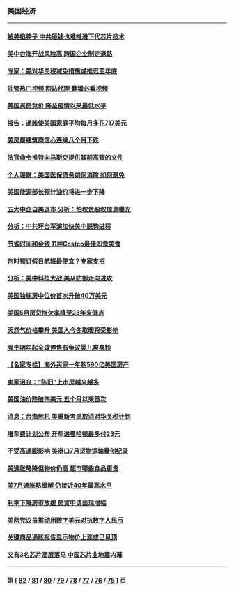 ### 美国经济
---
#### [被美掐脖子 中共砸钱也难推进下代芯片技术](../../pages/ncid1078158/n13804047.md?08180045) 
#### [美中台海开战风险高 跨国企业制定退路](../../pages/ncid1078158/n13804488.md?08180045) 
#### [专家：美对华关税减免措施或推迟至年底](../../pages/ncid1078158/n13804428.md?08180045) 
#### [油管热门视频 网站代理 翻墙必看视频](http://209.222.30.114:81/youtube.html?08180045)
#### [美国买房竞价 降至疫情以来最低水平](../../pages/ncid1078158/n13804232.md?08180045) 
#### [报告：通胀使美国家庭平均每月多花717美元](../../pages/ncid1078158/n13804030.md?08180045) 
#### [美房屋建筑商信心连续八个月下跌](../../pages/ncid1078158/n13803285.md?08180045) 
#### [法官命令推特向马斯克提供其前高管的文件](../../pages/ncid1078158/n13803237.md?08180045) 
#### [个人理财：美国医保债务如何消除 如何避免](../../pages/ncid1078158/n13802360.md?08180045) 
#### [美国能源部长预计油价将进一步下降](../../pages/ncid1078158/n13802638.md?08180045) 
#### [五大中企自美退市 分析：怕权贵股权信息曝光](../../pages/ncid1078158/n13802666.md?08180045) 
#### [分析：中共环台军演加快美中脱钩进程](../../pages/ncid1078158/n13801526.md?08180045) 
#### [节省时间和金钱 11种Costco最佳即食美食](../../pages/ncid1078158/n13792525.md?08180045) 
#### [何时预订假日航班最便宜？专家支招](../../pages/ncid1078158/n13800768.md?08180045) 
#### [分析：美中科技大战 美从防御走向进攻](../../pages/ncid1078158/n13802014.md?08180045) 
#### [美国独栋房中位价首次升破40万美元](../../pages/ncid1078158/n13801423.md?08180045) 
#### [美国5月房贷拖欠率降至23年来低点](../../pages/ncid1078158/n13801217.md?08180045) 
#### [天然气价格攀升 美国人今冬取暖将受影响](../../pages/ncid1078158/n13800918.md?08180045) 
#### [强生明年起全球停售有争议婴儿爽身粉](../../pages/ncid1078158/n13800779.md?08180045) 
#### [【名家专栏】海外买家一年购590亿美国房产](../../pages/ncid1078158/n13800325.md?08180045) 
#### [卖家沮丧：“陈旧”上市房越来越多](../../pages/ncid1078158/n13800258.md?08180045) 
#### [美国油价跌破四美元 五个月以来首次](../../pages/ncid1078158/n13800285.md?08180045) 
#### [消息：台海危机 美重新考虑取消对华关税计划](../../pages/ncid1078158/n13800218.md?08180045) 
#### [堵车费计划公布 开车进曼哈顿最多付23元](../../pages/ncid1078158/n13800107.md?08180045) 
#### [不受高通膨影响 美港口7月货物运输量创纪录](../../pages/ncid1078158/n13799976.md?08180045) 
#### [美通胀略降但物价仍高 超市哪些食品更贵](../../pages/ncid1078158/n13799895.md?08180045) 
#### [美7月通胀略缓解 仍接近40年最高水平](../../pages/ncid1078158/n13799732.md?08180045) 
#### [利率下降房市放缓 房贷申请出现增幅](../../pages/ncid1078158/n13799562.md?08180045) 
#### [美两党议员推动用数字美元对抗数字人民币](../../pages/ncid1078158/n13799236.md?08180045) 
#### [关键商品通胀报告显示物价上涨或已见顶](../../pages/ncid1078158/n13799137.md?08180045) 
#### [又有3名芯片高层落马 中国芯片业地震内幕](../../pages/ncid1078158/n13798941.md?08180045) 

---
#### 第 [ [82](./82.md?08180045) / [81](./81.md?08180045) / [80](./80.md?08180045) / [79](./79.md?08180045) / [78](./78.md?08180045) / [77](./77.md?08180045) / [76](./76.md?08180045) / [75](./75.md?08180045) ] 页
